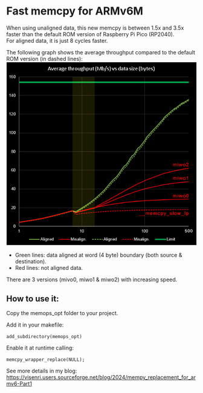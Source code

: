 # Fast memcpy for ARMv6M

When using unaligned data, this new memcpy is between 1.5x and 3.5x faster than the default ROM version of Raspberry Pi Pico (RP2040).   
For aligned data, it is just 8 cycles faster.

The following graph shows the average throughput compared to the default ROM version (in dashed lines):
![](./memops_opt/images/memcpy_comparison_ram.png)

 - Green lines: data aligned at word (4 byte) boundary (both source & destination).
 - Red lines: not aligned data.
 
There are 3 versions (mivo0, miwo1 & miwo2) with increasing speed.

## How to use it:
Copy the memops_opt folder to your project.

Add it in your makefile:
~~~~
add_subdirectory(memops_opt)
~~~~

Enable it at runtime calling:
~~~~
memcpy_wrapper_replace(NULL);
~~~~

See more details in my blog: 
https://visenri.users.sourceforge.net/blog/2024/mempy_replacement_for_armv6-Part1
